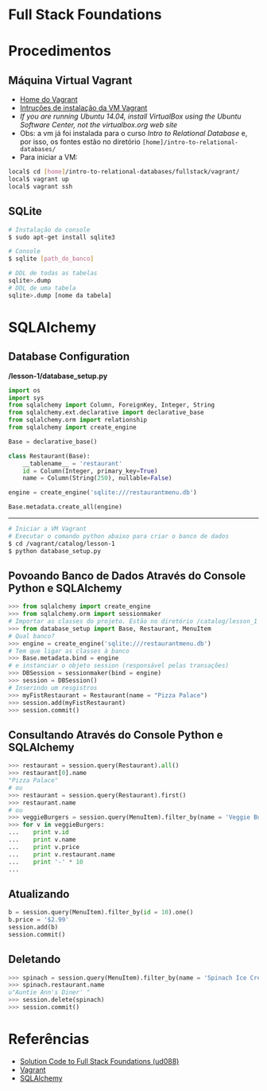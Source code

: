 # Full Stack Foundations

# Procedimentos

## Máquina Virtual Vagrant

* [Home do Vagrant](https://www.vagrantup.com/)
* [Intruções de instalação da VM Vagrant]( https://www.udacity.com/wiki/ud197/install-vagrant)
* _If you are running Ubuntu 14.04, install VirtualBox using the Ubuntu Software Center, not the virtualbox.org web site_
* Obs: a vm já foi instalada para o curso _Intro to Relational Database_ e, por isso, os fontes estão no diretório ```[home]/intro-to-relational-databases/```
* Para iniciar a VM:
```bash
local$ cd [home]/intro-to-relational-databases/fullstack/vagrant/
local$ vagrant up
local$ vagrant ssh
```

## SQLite
```bash
# Instalação do console
$ sudo apt-get install sqlite3

# Console
$ sqlite [path_do_banco]

# DDL de todas as tabelas
sqlite>.dump
# DDL de uma tabela
sqlite>.dump [nome da tabela]
```


# SQLAlchemy

## Database Configuration

__/lesson-1/database_setup.py__

```python
import os
import sys
from sqlalchemy import Column, ForeignKey, Integer, String
from sqlalchemy.ext.declarative import declarative_base
from sqlalchemy.orm import relationship
from sqlalchemy import create_engine

Base = declarative_base()

class Restaurant(Base):
    __tablename__ = 'restaurant'
    id = Column(Integer, primary_key=True)
    name = Column(String(250), nullable=False)

engine = create_engine('sqlite:///restaurantmenu.db')

Base.metadata.create_all(engine)
```
----------
```bash
# Iniciar a VM Vagrant  
# Executar o comando python abaixo para criar o banco de dados
$ cd /vagrant/catalog/lesson-1
$ python database_setup.py
```

## Povoando Banco de Dados Através do Console Python e SQLAlchemy

```python
>>> from sqlalchemy import create_engine
>>> from sqlalchemy.orm import sessionmaker
# Importar as classes do projeto. Estão no diretório /catalog/lesson_1
>>> from database_setup import Base, Restaurant, MenuItem
# Qual banco?
>>> engine = create_engine('sqlite:///restaurantmenu.db')
# Tem que ligar as classes à banco
>>> Base.metadata.bind = engine
# e instanciar o objeto session (responsável pelas transações)
>>> DBSession = sessionmaker(bind = engine)
>>> session = DBSession()
# Inserindo um resgistros
>>> myFistRestaurant = Restaurant(name = "Pizza Palace")
>>> session.add(myFistRestaurant)
>>> session.commit()
```

## Consultando Através do Console Python e SQLAlchemy
```python
>>> restaurant = session.query(Restaurant).all()
>>> restaurant[0].name
"Pizza Palace"
# ou
>>> restaurant = session.query(Restaurant).first()
>>> restaurant.name
# ou
>>> veggieBurgers = session.query(MenuItem).filter_by(name = 'Veggie Burger')
>>> for v in veggieBurgers:
...    print v.id
...    print v.name
...    print v.price
...    print v.restaurant.name
...    print '-' * 10
...
```
## Atualizando
```python
b = session.query(MenuItem).filter_by(id = 10).one()
b.price = '$2.99'
session.add(b)
session.commit()
```

## Deletando
```python
>>> spinach = session.query(MenuItem).filter_by(name = 'Spinach Ice Cream').one()
>>> spinach.restaurant.name
u"Auntie Ann's Diner' "
>>> session.delete(spinach)
>>> session.commit()

```
# Referências
* [Solution Code to Full Stack Foundations (ud088)](https://github.com/lobrown/Full-Stack-Foundations)
* [Vagrant](https://www.vagrantup.com/)
* [SQLAlchemy](http://www.sqlalchemy.org/)
